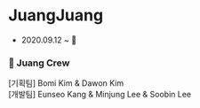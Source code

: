 #  JuangJuang
- 2020.09.12 ~ 🧡<br>

### 🔸 Juang Crew 
  [기획팀]
    Bomi Kim & Dawon Kim<br>
  [개발팀]
    Eunseo Kang & Minjung Lee & Soobin Lee<br><br>




